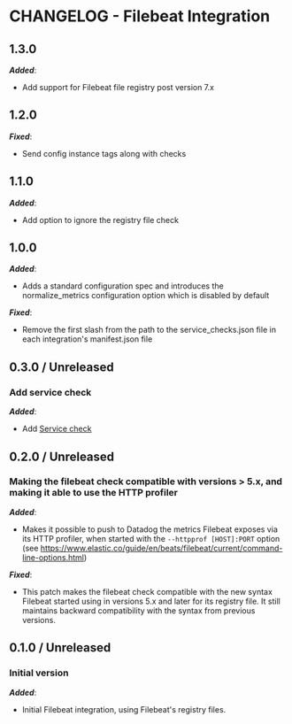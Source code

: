 # CHANGELOG - Filebeat Integration

## 1.3.0 
***Added***: 

* Add support for Filebeat file registry post version 7.x


## 1.2.0 
***Fixed***: 

* Send config instance tags along with checks


## 1.1.0 
***Added***: 

* Add option to ignore the registry file check


## 1.0.0 

***Added***:

* Adds a standard configuration spec and introduces the normalize_metrics configuration option which is disabled by default

***Fixed***:

* Remove the first slash from the path to the service_checks.json file in each integration's manifest.json file

## 0.3.0 / Unreleased

### Add service check

***Added***: 

* Add [Service check](https://docs.datadoghq.com/developers/service_checks/agent_service_checks_submission/)


## 0.2.0 / Unreleased

### Making the filebeat check compatible with versions > 5.x, and making it able to use the HTTP profiler

***Added***: 

* Makes it possible to push to Datadog the metrics Filebeat exposes via its HTTP profiler, when started with the `--httpprof [HOST]:PORT` option (see https://www.elastic.co/guide/en/beats/filebeat/current/command-line-options.html)

***Fixed***: 

* This patch makes the filebeat check compatible with the new syntax Filebeat started using in versions 5.x and later for its registry file. It still maintains backward compatibility with the syntax from previous versions.


## 0.1.0 / Unreleased
### Initial version

***Added***: 

* Initial Filebeat integration, using Filebeat's registry files.

